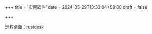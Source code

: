 +++
title = '实用软件'
date = 2024-05-29T13:33:04+08:00
draft = false

+++

远程桌面：[rustdesk](/files/rustdesk-1.2.3-2-x86_64.exe)
